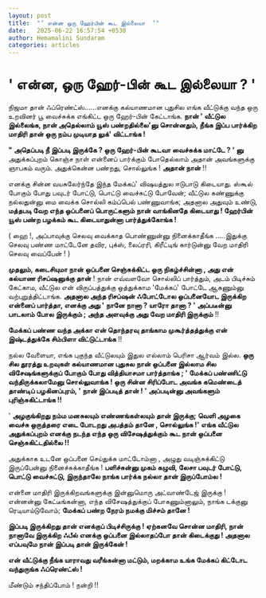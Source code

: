 ```yaml
---
layout: post
title:  "‘ என்ன ஒரு ஹேர்பின் கூட இல்லையா  ‘"
date:   2025-06-22 16:57:54 +0530
author: Hemamalini Sundaram
categories: articles
---
```


#  ' என்ன, ஒரு ஹேர்-பின் கூட இல்லையா ? ' 

நிஜமா தான் ஃப்ரெண்ட்ஸ்......எனக்கு கல்யாணமான புதுசில எங்க வீட்டுக்கு வந்த ஒரு உறவினர்
பூ வைச்சுக்க எங்கிட்ட ஒரு ஹேர்-பின் கேட்டாங்க. **நான் ' வீட்டுல இல்லைங்க, நான் அதெல்லாம்
யூஸ் பண்றதில்லை'னு சொன்னதும், நீங்க இப்ப பார்க்கிற மாதிரி தான் ஒரு நம்ப முடியாத லுக்'
விட்டாங்க !**

**" அதெப்படி நீ இப்படி இருக்கே ? ஒரு ஹேர்-பின் கூடவா வைச்சுக்க மாட்டே ? ' னு**
அதுக்கப்புறம் கொஞ்ச நாள் என்னைப் பார்க்கும் போதெல்லாம் அதான் அவங்களுக்கு ஞாபகம் வரும்.
அதுக்கென்ன பண்றது, சொல்லுங்க ! **அதான் நான்** !!

எனக்கு சின்ன வயசுலேர்ந்தே இந்த மேக்கப்' விஷயத்துல ஈடுபாடு கிடையாது. ஸ்கூல் போகும்
போது பவுடர் போட்டு, பொட்டு வைச்சுட்டு போவேன்; வீட்டுல கண்ணுக்கு நல்லதுன்னு மை வைக்க
சொல்லி கம்ப்பெல் பண்ணுவாங்க; அதனால அதுவும் உண்டு, **மத்தபடி வேற எந்த ஒப்பனைப்
பொருட்களும் நான் வாங்கினதே கிடையாது ! ஹேர்பின் யூஸ் பண்ற பழக்கம் கூட கிடையாதுன்னா
பார்த்துக்கோங்க !**

( ஹை !, அப்பாவுக்கு செலவு வைக்காத பொண்ணுன்னு நினைக்காதீங்க .....இதுக்கு செலவு பண்ண
மாட்டேனே தவிர, புக்ஸ், லைப்ரரி, கிரீட்டிங் கார்டுன்னு வேற மாதிரி செலவு வைப்பேன் ! )

**முதலும், கடைசியுமா நான் ஒப்பனை செஞ்சுக்கிட்ட ஒரு நிகழ்ச்சின்னா , அது என் கல்யாண
ரிசப்ஷனுக்கு தான்** ! நான் எவ்வளவோ சொல்லிப் பார்த்தும், அடம் பிடிச்சும் கேட்காம, வீட்டுல
என் விருப்பத்துக்கு ஒத்துக்காம 'மேக்கப்' போட்டே ஆகணும்னு வற்புறுத்திட்டாங்க. **அதனால
அந்த ரிசப்ஷன் ஃபோட்டோல ஒப்பனையோட இருக்கிற என்னைப் பார்த்தா, எனக்கு அது ' நானே நானா
? யாரோ தானா ? ' அப்படீன்னு பாடலாம் போல இருக்கும் ; அந்த அளவுக்கு அது வேற மாதிரி
இருக்கும்** !!

**மேக்கப் பண்ண வந்த அக்கா என் தொந்தரவு தாங்காம முகூர்த்தத்துக்கு என் இஷ்டத்துக்கே
சிம்பிளா விட்டுட்டாங்க** !!

நல்ல வேளையா, எங்க புகுந்த வீட்டுலயும் இதுல எல்லாம் பெரிசா ஆர்வம் இல்ல. **ஒரு சில
தூரத்து உறவுகள் கல்யாணமான புதுசுல நான் ஒப்பனை இல்லாம சில விசேஷங்களுக்குப் போகும்
போது வித்தியாசமா பார்த்தாங்க ; ' மேக்கப் பண்ணிட்டு வந்திருக்கலாமேனு சொல்லுவாங்க !
ஒரு சின்ன சிரிப்போட அவங்க கமெண்டைத் தாண்டிப் பழகினப்புரம், ' நான் இப்படித் தான் ! '
அப்படின்னு அவங்களும் புரிஞ்சுகிட்டாங்க !!**

' **அழகுங்கிறது நம்ம மனசுலயும் எண்ணங்கள்லயும் தான் இருக்கு; வெளி அழகை வைச்சு
ஒருத்தரை எடை போடறது அபத்தம் தானே , சொல்லுங்க !' எங்க வீட்டுல அதுக்கப்புறம் எனக்கு
நடந்த எந்த ஒரு விசேஷத்துக்கும் கூட நான் ஒப்பனை செஞ்சுகிட்டதில்லை !!**

அதுக்காக உடனே ஒப்பனை செய்துக்க மாட்டோம்னா , அழுது வடிஞ்சுக்கிட்டு இருப்பேன்னு
நினைச்சுக்காதீங்க ! **பளிச்சுன்னு முகம் கழுவி, லேசா பவுடர் போட்டு, பொட்டு
வைச்சுட்டு, இருந்தாலே நாங்க பார்க்க நல்லா தான் இருப்போம்ல !**

என்னை மாதிரி இருக்கிறவங்களுக்கு இன்னுமொரு அட்வாண்டேஜ் இருக்கு ! என்னன்னு கேட்டீங்கன்னா,
எந்த விசேஷத்துக்குப் போகணும்னாலும், நாங்க டக்குனு ரெடியாய்டுவோம்; **மேக்கப் பண்ற நேரம்
நமக்கு மிச்சம் தானே !**

**இப்படி இருக்கிறது தான் எனக்குப் பிடிச்சிருக்கு ! ஏற்கனவே சொன்ன மாதிரி, நான்
நானாவே இருக்கிற ஃபீல் எனக்கு ஒப்பனை இல்லாதப்போ தான் கிடைக்குது ! அதனால எப்பவுமே
நான் இப்படி தான் இருக்கேன் !**

**என் வீட்டுக்கு நீங்க யாராவது வரீங்கன்னா மட்டும், மறக்காம உங்க மேக்கப் கிட்டோட வந்துருங்க
ஃப்ரெண்ட்ஸ் !**

மீண்டும் சந்திப்போம் ! நன்றி !!

